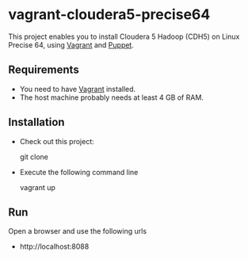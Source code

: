 vagrant-cloudera5-precise64
===========================

This project enables you to install Cloudera 5 Hadoop (CDH5) on Linux Precise 64, using [Vagrant](http://www.vagrantup.com/) and [Puppet](http://puppetlabs.com/).

## Requirements

* You need to have [Vagrant](http://www.vagrantup.com/) installed.
* The host machine probably needs at least 4 GB of RAM.

## Installation

* Check out this project:

	git clone 
	
* Execute the following command line

	vagrant up

## Run

Open a browser and use the following urls

* http://localhost:8088
	
